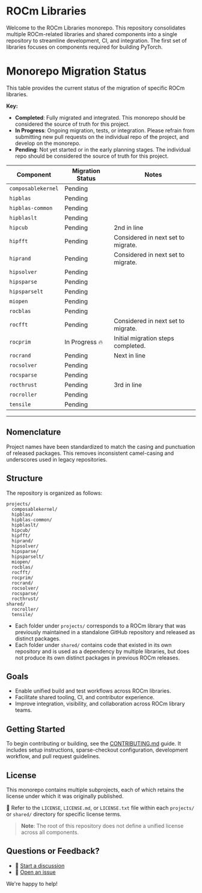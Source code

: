 # ROCm Libraries

Welcome to the ROCm Libraries monorepo. This repository consolidates multiple ROCm-related libraries and shared components into a single repository to streamline development, CI, and integration. The first set of libraries focuses on components required for building PyTorch.

# Monorepo Migration Status

This table provides the current status of the migration of specific ROCm libraries.

**Key:**
- **Completed**: Fully migrated and integrated. This monorepo should be considered the source of truth for this project.
- **In Progress**: Ongoing migration, tests, or integration. Please refrain from submitting new pull requests on the individual repo of the project, and develop on the monorepo.
- **Pending**: Not yet started or in the early planning stages. The individual repo should be considered the source of truth for this project.

| Component           | Migration Status | Notes                                 |
|---------------------|------------------|---------------------------------------|
| `composablekernel`  | Pending     |  |
| `hipblas`           | Pending     |  |
| `hipblas-common`    | Pending     |  |
| `hipblaslt`         | Pending     |  |
| `hipcub`            | Pending     | 2nd in line |
| `hipfft`            | Pending     | Considered in next set to migrate. |
| `hiprand`           | Pending     | Considered in next set to migrate. |
| `hipsolver`         | Pending     |  |
| `hipsparse`         | Pending     |  |
| `hipsparselt`       | Pending     |  |
| `miopen`            | Pending     |  |
| `rocblas`           | Pending     |  |
| `rocfft`            | Pending     | Considered in next set to migrate. |
| `rocprim`           | In Progress 🔥     | Initial migration steps completed.   |
| `rocrand`           | Pending     | Next in line |
| `rocsolver`         | Pending     |  |
| `rocsparse`         | Pending     |  |
| `rocthrust`         | Pending     | 3rd in line |
| `rocroller`         | Pending     |  |
| `tensile`           | Pending     |  |

---

## Nomenclature

Project names have been standardized to match the casing and punctuation of released packages. This removes inconsistent camel-casing and underscores used in legacy repositories.

## Structure

The repository is organized as follows:

```
projects/
  composablekernel/
  hipblas/
  hipblas-common/
  hipblaslt/
  hipcub/
  hipfft/
  hiprand/
  hipsolver/
  hipsparse/
  hipsparselt/
  miopen/
  rocblas/
  rocfft/
  rocprim/
  rocrand/
  rocsolver/
  rocsparse/
  rocthrust/
shared/
  rocroller/
  tensile/
```

- Each folder under `projects/` corresponds to a ROCm library that was previously maintained in a standalone GitHub repository and released as distinct packages.
- Each folder under `shared/` contains code that existed in its own repository and is used as a dependency by multiple libraries, but does not produce its own distinct packages in previous ROCm releases.

## Goals

- Enable unified build and test workflows across ROCm libraries.
- Facilitate shared tooling, CI, and contributor experience.
- Improve integration, visibility, and collaboration across ROCm library teams.

## Getting Started

To begin contributing or building, see the [CONTRIBUTING.md](./docs/CONTRIBUTING.md) guide. It includes setup instructions, sparse-checkout configuration, development workflow, and pull request guidelines.

## License

This monorepo contains multiple subprojects, each of which retains the license under which it was originally published.

📁 Refer to the `LICENSE`, `LICENSE.md`, or `LICENSE.txt` file within each `projects/` or `shared/` directory for specific license terms.

> **Note**: The root of this repository does not define a unified license across all components.

## Questions or Feedback?

- 💬 [Start a discussion](https://github.com/ROCm/rocm-libraries/discussions)
- 🐞 [Open an issue](https://github.com/ROCm/rocm-libraries/issues)

We're happy to help!
